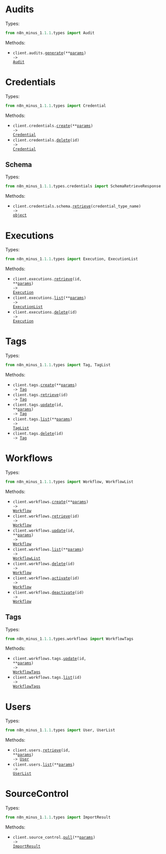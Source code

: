 # Audits

Types:

```python
from n8n_minus_1.1.1.types import Audit
```

Methods:

- <code title="post /audit">client.audits.<a href="./src/n8n_minus_1.1.1/resources/audits.py">generate</a>(\*\*<a href="src/n8n_minus_1.1.1/types/audit_generate_params.py">params</a>) -> <a href="./src/n8n_minus_1.1.1/types/audit.py">Audit</a></code>

# Credentials

Types:

```python
from n8n_minus_1.1.1.types import Credential
```

Methods:

- <code title="post /credentials">client.credentials.<a href="./src/n8n_minus_1.1.1/resources/credentials/credentials.py">create</a>(\*\*<a href="src/n8n_minus_1.1.1/types/credential_create_params.py">params</a>) -> <a href="./src/n8n_minus_1.1.1/types/credential.py">Credential</a></code>
- <code title="delete /credentials/{id}">client.credentials.<a href="./src/n8n_minus_1.1.1/resources/credentials/credentials.py">delete</a>(id) -> <a href="./src/n8n_minus_1.1.1/types/credential.py">Credential</a></code>

## Schema

Types:

```python
from n8n_minus_1.1.1.types.credentials import SchemaRetrieveResponse
```

Methods:

- <code title="get /credentials/schema/{credentialTypeName}">client.credentials.schema.<a href="./src/n8n_minus_1.1.1/resources/credentials/schema.py">retrieve</a>(credential_type_name) -> <a href="./src/n8n_minus_1.1.1/types/credentials/schema_retrieve_response.py">object</a></code>

# Executions

Types:

```python
from n8n_minus_1.1.1.types import Execution, ExecutionList
```

Methods:

- <code title="get /executions/{id}">client.executions.<a href="./src/n8n_minus_1.1.1/resources/executions.py">retrieve</a>(id, \*\*<a href="src/n8n_minus_1.1.1/types/execution_retrieve_params.py">params</a>) -> <a href="./src/n8n_minus_1.1.1/types/execution.py">Execution</a></code>
- <code title="get /executions">client.executions.<a href="./src/n8n_minus_1.1.1/resources/executions.py">list</a>(\*\*<a href="src/n8n_minus_1.1.1/types/execution_list_params.py">params</a>) -> <a href="./src/n8n_minus_1.1.1/types/execution_list.py">ExecutionList</a></code>
- <code title="delete /executions/{id}">client.executions.<a href="./src/n8n_minus_1.1.1/resources/executions.py">delete</a>(id) -> <a href="./src/n8n_minus_1.1.1/types/execution.py">Execution</a></code>

# Tags

Types:

```python
from n8n_minus_1.1.1.types import Tag, TagList
```

Methods:

- <code title="post /tags">client.tags.<a href="./src/n8n_minus_1.1.1/resources/tags.py">create</a>(\*\*<a href="src/n8n_minus_1.1.1/types/tag_create_params.py">params</a>) -> <a href="./src/n8n_minus_1.1.1/types/tag.py">Tag</a></code>
- <code title="get /tags/{id}">client.tags.<a href="./src/n8n_minus_1.1.1/resources/tags.py">retrieve</a>(id) -> <a href="./src/n8n_minus_1.1.1/types/tag.py">Tag</a></code>
- <code title="put /tags/{id}">client.tags.<a href="./src/n8n_minus_1.1.1/resources/tags.py">update</a>(id, \*\*<a href="src/n8n_minus_1.1.1/types/tag_update_params.py">params</a>) -> <a href="./src/n8n_minus_1.1.1/types/tag.py">Tag</a></code>
- <code title="get /tags">client.tags.<a href="./src/n8n_minus_1.1.1/resources/tags.py">list</a>(\*\*<a href="src/n8n_minus_1.1.1/types/tag_list_params.py">params</a>) -> <a href="./src/n8n_minus_1.1.1/types/tag_list.py">TagList</a></code>
- <code title="delete /tags/{id}">client.tags.<a href="./src/n8n_minus_1.1.1/resources/tags.py">delete</a>(id) -> <a href="./src/n8n_minus_1.1.1/types/tag.py">Tag</a></code>

# Workflows

Types:

```python
from n8n_minus_1.1.1.types import Workflow, WorkflowList
```

Methods:

- <code title="post /workflows">client.workflows.<a href="./src/n8n_minus_1.1.1/resources/workflows/workflows.py">create</a>(\*\*<a href="src/n8n_minus_1.1.1/types/workflow_create_params.py">params</a>) -> <a href="./src/n8n_minus_1.1.1/types/workflow.py">Workflow</a></code>
- <code title="get /workflows/{id}">client.workflows.<a href="./src/n8n_minus_1.1.1/resources/workflows/workflows.py">retrieve</a>(id) -> <a href="./src/n8n_minus_1.1.1/types/workflow.py">Workflow</a></code>
- <code title="put /workflows/{id}">client.workflows.<a href="./src/n8n_minus_1.1.1/resources/workflows/workflows.py">update</a>(id, \*\*<a href="src/n8n_minus_1.1.1/types/workflow_update_params.py">params</a>) -> <a href="./src/n8n_minus_1.1.1/types/workflow.py">Workflow</a></code>
- <code title="get /workflows">client.workflows.<a href="./src/n8n_minus_1.1.1/resources/workflows/workflows.py">list</a>(\*\*<a href="src/n8n_minus_1.1.1/types/workflow_list_params.py">params</a>) -> <a href="./src/n8n_minus_1.1.1/types/workflow_list.py">WorkflowList</a></code>
- <code title="delete /workflows/{id}">client.workflows.<a href="./src/n8n_minus_1.1.1/resources/workflows/workflows.py">delete</a>(id) -> <a href="./src/n8n_minus_1.1.1/types/workflow.py">Workflow</a></code>
- <code title="post /workflows/{id}/activate">client.workflows.<a href="./src/n8n_minus_1.1.1/resources/workflows/workflows.py">activate</a>(id) -> <a href="./src/n8n_minus_1.1.1/types/workflow.py">Workflow</a></code>
- <code title="post /workflows/{id}/deactivate">client.workflows.<a href="./src/n8n_minus_1.1.1/resources/workflows/workflows.py">deactivate</a>(id) -> <a href="./src/n8n_minus_1.1.1/types/workflow.py">Workflow</a></code>

## Tags

Types:

```python
from n8n_minus_1.1.1.types.workflows import WorkflowTags
```

Methods:

- <code title="put /workflows/{id}/tags">client.workflows.tags.<a href="./src/n8n_minus_1.1.1/resources/workflows/tags.py">update</a>(id, \*\*<a href="src/n8n_minus_1.1.1/types/workflows/tag_update_params.py">params</a>) -> <a href="./src/n8n_minus_1.1.1/types/workflows/workflow_tags.py">WorkflowTags</a></code>
- <code title="get /workflows/{id}/tags">client.workflows.tags.<a href="./src/n8n_minus_1.1.1/resources/workflows/tags.py">list</a>(id) -> <a href="./src/n8n_minus_1.1.1/types/workflows/workflow_tags.py">WorkflowTags</a></code>

# Users

Types:

```python
from n8n_minus_1.1.1.types import User, UserList
```

Methods:

- <code title="get /users/{id}">client.users.<a href="./src/n8n_minus_1.1.1/resources/users.py">retrieve</a>(id, \*\*<a href="src/n8n_minus_1.1.1/types/user_retrieve_params.py">params</a>) -> <a href="./src/n8n_minus_1.1.1/types/user.py">User</a></code>
- <code title="get /users">client.users.<a href="./src/n8n_minus_1.1.1/resources/users.py">list</a>(\*\*<a href="src/n8n_minus_1.1.1/types/user_list_params.py">params</a>) -> <a href="./src/n8n_minus_1.1.1/types/user_list.py">UserList</a></code>

# SourceControl

Types:

```python
from n8n_minus_1.1.1.types import ImportResult
```

Methods:

- <code title="post /source-control/pull">client.source_control.<a href="./src/n8n_minus_1.1.1/resources/source_control.py">pull</a>(\*\*<a href="src/n8n_minus_1.1.1/types/source_control_pull_params.py">params</a>) -> <a href="./src/n8n_minus_1.1.1/types/import_result.py">ImportResult</a></code>
